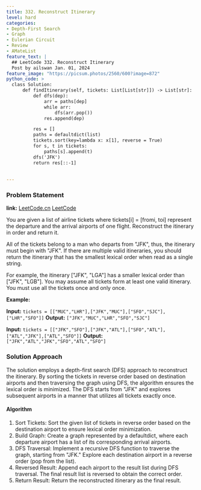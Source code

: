 ```yaml
---
title: 332. Reconstruct Itinerary
level: hard
categories:
- Depth-First Search
- Graph
- Eulerian Circuit
- Review
- AMateList
feature_text: |
  ## LeetCode 332. Reconstruct Itinerary
  Post by ailswan Jan. 01, 2024
feature_image: "https://picsum.photos/2560/600?image=872"
python_code: >
  class Solution:
      def findItinerary(self, tickets: List[List[str]]) -> List[str]:
          def dfs(dep):
              arr = paths[dep]
              while arr:
                  dfs(arr.pop())
              res.append(dep) 

          res = []
          paths = defaultdict(list)
          tickets.sort(key=lambda x: x[1], reverse = True)
          for s, t in tickets:
              paths[s].append(t)
          dfs('JFK')
          return res[::-1]
      
         
---
```


### Problem Statement
**link:**
[LeetCode.cn](https://leetcode.cn/problems/reconstruct-itinerary/)
[LeetCode](https://leetcode.com/problems/reconstruct-itinerary/)

You are given a list of airline tickets where tickets[i] = [fromi, toi] represent the departure and the arrival airports of one flight. Reconstruct the itinerary in order and return it.

All of the tickets belong to a man who departs from "JFK", thus, the itinerary must begin with "JFK". If there are multiple valid itineraries, you should return the itinerary that has the smallest lexical order when read as a single string.

For example, the itinerary ["JFK", "LGA"] has a smaller lexical order than ["JFK", "LGB"].
You may assume all tickets form at least one valid itinerary. You must use all the tickets once and only once.

 
**Example:**

**Input:** `tickets = [["MUC","LHR"],["JFK","MUC"],["SFO","SJC"],["LHR","SFO"]]`
**Output:** `["JFK","MUC","LHR","SFO","SJC"]`
 
**Input:** `tickets = [["JFK","SFO"],["JFK","ATL"],["SFO","ATL"],["ATL","JFK"],["ATL","SFO"]]`
**Output:** `["JFK","ATL","JFK","SFO","ATL","SFO"]`

### Solution Approach
 The solution employs a depth-first search (DFS) approach to reconstruct the itinerary. By sorting the tickets in reverse order based on destination airports and then traversing the graph using DFS, the algorithm ensures the lexical order is minimized. The DFS starts from "JFK" and explores subsequent airports in a manner that utilizes all tickets exactly once.

#### Algorithm
1. Sort Tickets: Sort the given list of tickets in reverse order based on the destination airport to ensure lexical order minimization.
2. Build Graph: Create a graph represented by a defaultdict, where each departure airport has a list of its corresponding arrival airports.
3. DFS Traversal: Implement a recursive DFS function to traverse the graph, starting from "JFK." Explore each destination airport in a reverse order (pop from the list).
4. Reversed Result: Append each airport to the result list during DFS traversal. The final result list is reversed to obtain the correct order.
5. Return Result: Return the reconstructed itinerary as the final result.